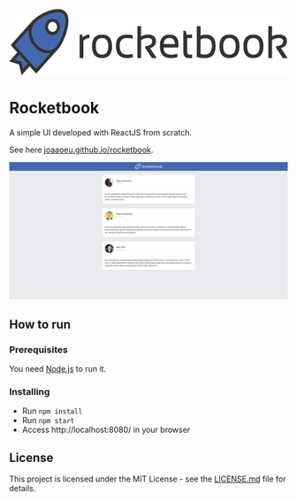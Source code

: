 <p align="left"><img src="./assets/rocketbook-logo.png" alt="Rocketbook" height="120px"></p>

# Rocketbook

A simple UI developed with ReactJS from scratch.

See here [joaaoeu.github.io/rocketbook](https://joaaoeu.github.io/rocketbook/).

![Rocketbook Screenshot](./assets/rocketbook-screenshot.png "Rocketbook Screenshot")

## How to run

### Prerequisites

You need [Node.js](https://nodejs.org/) to run it.

### Installing

- Run `npm install`
- Run `npm start`
- Access http://localhost:8080/ in your browser

## License

This project is licensed under the MIT License - see the [LICENSE.md](LICENSE.md) file for details.

